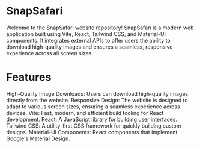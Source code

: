 # SnapSafari
Welcome to the SnapSafari website repository!  SnapSafari is a modern web application built using Vite, React, Tailwind CSS, and Material-UI components. It integrates external APIs to offer users the ability to download high-quality images and ensures a seamless, responsive experience across all screen sizes.

# Features

High-Quality Image Downloads: Users can download high-quality images directly from the website.
Responsive Design: The website is designed to adapt to various screen sizes, ensuring a seamless experience across devices.
Vite: Fast, modern, and efficient build tooling for React development.
React: A JavaScript library for building user interfaces.
Tailwind CSS: A utility-first CSS framework for quickly building custom designs.
Material-UI Components: React components that implement Google's Material Design.
